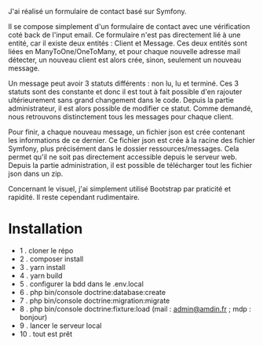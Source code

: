 J'ai réalisé un formulaire de contact basé sur Symfony.

Il se compose simplement d'un formulaire de contact avec une vérification coté back de l'input email.
Ce formulaire n'est pas directement lié à une entité, car il existe deux entités : Client et Message.
Ces deux entités sont liées en ManyToOne/OneToMany, et pour chaque nouvelle adresse mail détecter, un nouveau client est alors crée, sinon, seulement un nouveau message.

Un message peut avoir 3 statuts différents : non lu, lu et terminé. Ces 3 statuts sont des constante et donc il est tout à fait possible d'en rajouter ultérieurement sans grand changement dans le code.
Depuis la partie administrateur, il est alors possible de modifier ce statut.
Comme demandé, nous retrouvons distinctement tous les messages pour chaque client.


Pour finir, a chaque nouveau message, un fichier json est crée contenant les informations de ce dernier.
Ce fichier json est crée à la racine des fichier Symfony, plus précisément dans le dossier ressources/messages.
Cela permet qu'il ne soit pas directement accessible depuis le serveur web.
Depuis la partie administration, il est possible de télécharger tout les fichier json dans un zip.


Concernant le visuel, j'ai simplement utilisé Bootstrap par praticité et rapidité. Il reste cependant rudimentaire.

# Installation

- 1 . cloner le répo
- 2 . composer install
- 3 . yarn install
- 4 . yarn build 
- 5 . configurer la bdd dans le .env.local
- 6 . php bin/console doctrine:database:create
- 7 . php bin/console doctrine:migration:migrate 
- 8 . php bin/console doctrine:fixture:load (mail : admin@amdin.fr ; mdp : bonjour)
- 9 . lancer le serveur local 
- 10 . tout est prêt 
